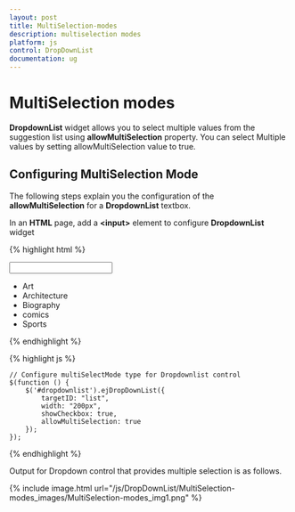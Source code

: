 ```yaml
---
layout: post
title: MultiSelection-modes
description: multiselection modes
platform: js
control: DropDownList
documentation: ug
---
```


# MultiSelection modes

**DropdownList** widget allows you to select multiple values from the suggestion list using **allowMultiSelection** property. You can select Multiple values by setting allowMultiSelection value to true.

## Configuring MultiSelection Mode

The following steps explain you the configuration of the **allowMultiSelection** for a **DropdownList** textbox.

In an **HTML** page, add a **&lt;input&gt;** element to configure **DropdownList** widget

{% highlight html %}

<input type="text" id="dropdownlist" />
    
<div id="list">
   <ul>
      <li>Art</li>
      <li>Architecture</li>
      <li>Biography</li>
      <li>comics</li>
      <li>Sports</li>
   </ul>
</div>

{% endhighlight %}

{% highlight js %}

    // Configure multiSelectMode type for Dropdownlist control
    $(function () {
        $('#dropdownlist').ejDropDownList({
            targetID: "list",
            width: "200px",
            showCheckbox: true,
            allowMultiSelection: true
        });
    });

{% endhighlight %}

Output for Dropdown control that provides multiple selection is as follows.

{% include image.html url="/js/DropDownList/MultiSelection-modes_images/MultiSelection-modes_img1.png" %}

